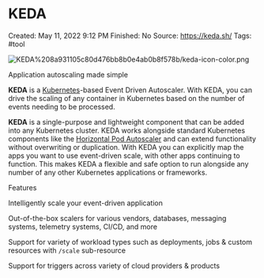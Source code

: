 # KEDA

Created: May 11, 2022 9:12 PM
Finished: No
Source: https://keda.sh/
Tags: #tool

![KEDA%208a931105c80d476bb8b0e4ab0b8f578b/keda-icon-color.png](KEDA%208a931105c80d476bb8b0e4ab0b8f578b/keda-icon-color.png)

Application autoscaling made simple

**KEDA** is a [Kubernetes](https://kubernetes.io/)-based Event Driven Autoscaler. With KEDA, you can drive the scaling of any container in Kubernetes based on the number of events needing to be processed.

**KEDA** is a single-purpose and lightweight component that can be added into any Kubernetes cluster. KEDA works alongside standard Kubernetes components like the [Horizontal Pod Autoscaler](https://kubernetes.io/docs/tasks/run-application/horizontal-pod-autoscale/) and can extend functionality without overwriting or duplication. With KEDA you can explicitly map the apps you want to use event-driven scale, with other apps continuing to function. This makes KEDA a flexible and safe option to run alongside any number of any other Kubernetes applications or frameworks.

Features

Intelligently scale your event-driven application

Out-of-the-box scalers for various vendors, databases, messaging systems, telemetry systems, CI/CD, and more

Support for variety of workload types such as deployments, jobs & custom resources with `/scale` sub-resource

Support for triggers across variety of cloud providers & products